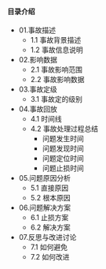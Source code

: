 #### 目录介绍
- 01.事故描述
    - 1.1 事故背景描述
    - 1.2 事故信息说明
- 02.影响数据
    - 2.1 事故影响范围
    - 2.2 事故影响数据
- 03.事故定级
    - 3.1 事故定的级别
- 04.事故回放
    - 4.1 时间线
    - 4.2 事故处理过程总结
        - 问题发生时间
        - 问题发现时间
        - 问题定位时间
        - 问题止损时间
- 05.问题原因分析
    - 5.1 直接原因
    - 5.2 根本原因
- 06.问题解决方案
    - 6.1 止损方案
    - 6.2 解决方案
- 07.反思与改进讨论
    - 7.1 如何避免
    - 7.2 如何改进


